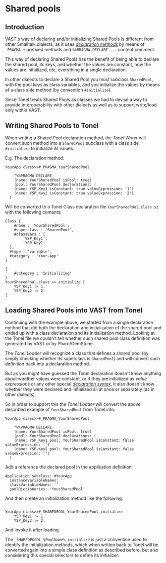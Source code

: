 # Shared pools

## Introduction

VAST's way of declaring and/or initializing Shared Pools is different from other Smalltalk dialects, as it uses [_declaration methods_](https://www.instantiations.com/docs/92/wwhelp/wwhimpl/js/html/wwhelp.htm#href=pr/stpr670.html) by means of `_PRAGMA_*` prefixed methods and `%%PRAGMA DECLARE ...` content comment. 

This way of declaring Shared Pools has the benefit of being able to declare the shared pool, its keys, and whether the values are constant, how the values are initialized, etc, everything in a single declaration.

In other dialects to declare a Shared Pool you must subclass `SharedPool`, with the pool keys as class variables, and you initialize the values by means of a class side method (by convention `#initialize`).

Since Tonel treats Shared Pools as classes we had to devise a way to provide interoperability with other dialects as well as to support write/load only within VAST.

## Writing Shared Pools to Tonel

When writing a Shared Pool declaration method, the _Tonel Writer_ will convert such method into a `SharedPool` subclass with a class side `#initialize` to initialize its values.

E.g. The declaration method:
```smalltalk
YourApp class>>#_PRAGMA_YourSharedPool

	"%%PRAGMA DECLARE
	(name: YourSharedPool isPool: true)
	(pool: YourSharedPool declarations: (
    (name: YSP_Key1 isConstant: true valueExpression: '1')
    (name: YSP_Key2 isConstant: true valueExpression: '2')
  )
```

Will be converted to a Tonel Class declaration file `YourSharedPool.class.st` with the following contents:
```smalltalk
Class {
	#name : 'YourSharedPool',
	#superclass : 'SharedPool',
	#classVars : [
		'YSP_Key1',
		'YSP_Key1'
  ],
  #type : 'variable',
  #category : 'Your-App'
}  

{
	#category : 'Initializing'
}
YourSharedPool class >> initialize [
	YSP_Key1 := 1.
	YSP_Key2 := 2.
]
```

## Loading Shared Pools into VAST from Tonel

Continuing with the example above, we started from a single declaration method that did both the declaration and initialization of the shared pool and ended up with a class declaration and its initialization method. Looking at the Tonel file we couldn't tell whether such shared pool class definition was generated by VAST or by Pharo/GemStone.

The _Tonel Loader_ will recognize a class that defines a shared pool (by simply checking whether its superclass is `SharedPool`) and will convert such definition back into a declaration method.

But as you might have guessed the Tonel declaration doesn't know anything about whether values were constant, or if they are initialized as _value expressions_ or any other special [_declaration syntax_](https://www.instantiations.com/docs/92/wwhelp/wwhimpl/js/html/wwhelp.htm#href=pr/stpr671.html), it also doesn't know whether they were declared and initialized all at once or separately (as in other dialects).

So in order to support this the _Tonel Loader_ will convert the above described example of `YourSharedPool` from Tonel into:

```smalltalk
YourApp class>>#_PRAGMA_YourSharedPool

	"%%PRAGMA DECLARE
	(name: YourSharedPool isPool: true)
	(pool: YourSharedPool declarations: (
    (name: YSP_Key1 pool: YourSharedPool isConstant: false valueExpression: '')
    (name: YSP_Key2 pool: YourSharedPool isConstant: false valueExpression: '')
  )
```

Add a reference the declared pool in the application definition:
```smalltalk
Application subclass: #YourApp
  instanceVariableNames: ''
  classVariableNames: ''
  poolDictionaries: 'YourSharedPool'

```

And then create an initialization method like the following:
```smalltalk

YourApp class>>#_SHAREDPOOL_YourSharedPool_initialize
	YSP_Key1 := 1.
	YSP_Key2 := 2.
```

And invoke it after loading.

The `_SHAREDPOOOL_%PoolName%_initialize` is just a convention used to identify the initialization methods, which when written back to Tonel will be converted again into a simple class definition as described before, but also considering this special selectors to define its initializer.